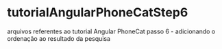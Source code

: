 # tutorialAngularPhoneCatStep6
arquivos referentes ao tutorial  Angular PhoneCat passo 6 - adicionando o ordenação ao resultado da pesquisa
